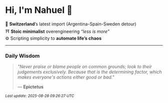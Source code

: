 # Hi, I'm Nahuel :tiger:

📍 **Switzerland**’s latest import (Argentina-Spain-Sweden detour)  
⛩️ **Stoic minimalist** overengineering *“less is more”*  
⚙️ Scripting simplicity to **automate life’s chaos**

---

### Daily Wisdom
> _"Never praise or blame people on common grounds; look to their judgements exclusively. Because that is the determining factor, which makes everyone's actions either good or bad."_  
>
> — **Epictetus**

<sub>*Last update: 2025-08-28 09:26:27 UTC*</sub>

